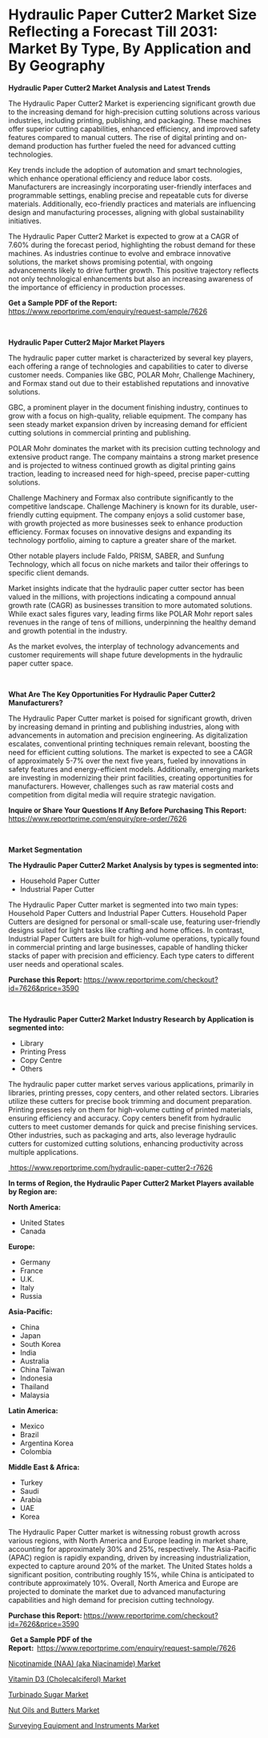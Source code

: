 <p><h1>Hydraulic Paper Cutter2 Market Size Reflecting a Forecast Till 2031: Market By Type, By Application and By Geography</h1></p><p><strong>Hydraulic Paper Cutter2 Market Analysis and Latest Trends</strong></p>
<p><p>The Hydraulic Paper Cutter2 Market is experiencing significant growth due to the increasing demand for high-precision cutting solutions across various industries, including printing, publishing, and packaging. These machines offer superior cutting capabilities, enhanced efficiency, and improved safety features compared to manual cutters. The rise of digital printing and on-demand production has further fueled the need for advanced cutting technologies. </p><p>Key trends include the adoption of automation and smart technologies, which enhance operational efficiency and reduce labor costs. Manufacturers are increasingly incorporating user-friendly interfaces and programmable settings, enabling precise and repeatable cuts for diverse materials. Additionally, eco-friendly practices and materials are influencing design and manufacturing processes, aligning with global sustainability initiatives.</p><p>The Hydraulic Paper Cutter2 Market is expected to grow at a CAGR of 7.60% during the forecast period, highlighting the robust demand for these machines. As industries continue to evolve and embrace innovative solutions, the market shows promising potential, with ongoing advancements likely to drive further growth. This positive trajectory reflects not only technological enhancements but also an increasing awareness of the importance of efficiency in production processes.</p></p>
<p><strong>Get a Sample PDF of the Report:&nbsp;</strong> <a href="https://www.reportprime.com/enquiry/request-sample/7626">https://www.reportprime.com/enquiry/request-sample/7626</a></p>
<p>&nbsp;</p>
<p><strong>Hydraulic Paper Cutter2 Major Market Players</strong></p>
<p><p>The hydraulic paper cutter market is characterized by several key players, each offering a range of technologies and capabilities to cater to diverse customer needs. Companies like GBC, POLAR Mohr, Challenge Machinery, and Formax stand out due to their established reputations and innovative solutions.</p><p>GBC, a prominent player in the document finishing industry, continues to grow with a focus on high-quality, reliable equipment. The company has seen steady market expansion driven by increasing demand for efficient cutting solutions in commercial printing and publishing.</p><p>POLAR Mohr dominates the market with its precision cutting technology and extensive product range. The company maintains a strong market presence and is projected to witness continued growth as digital printing gains traction, leading to increased need for high-speed, precise paper-cutting solutions.</p><p>Challenge Machinery and Formax also contribute significantly to the competitive landscape. Challenge Machinery is known for its durable, user-friendly cutting equipment. The company enjoys a solid customer base, with growth projected as more businesses seek to enhance production efficiency. Formax focuses on innovative designs and expanding its technology portfolio, aiming to capture a greater share of the market.</p><p>Other notable players include Faldo, PRISM, SABER, and Sunfung Technology, which all focus on niche markets and tailor their offerings to specific client demands. </p><p>Market insights indicate that the hydraulic paper cutter sector has been valued in the millions, with projections indicating a compound annual growth rate (CAGR) as businesses transition to more automated solutions. While exact sales figures vary, leading firms like POLAR Mohr report sales revenues in the range of tens of millions, underpinning the healthy demand and growth potential in the industry. </p><p>As the market evolves, the interplay of technology advancements and customer requirements will shape future developments in the hydraulic paper cutter space.</p></p>
<p>&nbsp;</p>
<p><strong>What Are The Key Opportunities For Hydraulic Paper Cutter2 Manufacturers?</strong></p>
<p><p>The Hydraulic Paper Cutter market is poised for significant growth, driven by increasing demand in printing and publishing industries, along with advancements in automation and precision engineering. As digitalization escalates, conventional printing techniques remain relevant, boosting the need for efficient cutting solutions. The market is expected to see a CAGR of approximately 5-7% over the next five years, fueled by innovations in safety features and energy-efficient models. Additionally, emerging markets are investing in modernizing their print facilities, creating opportunities for manufacturers. However, challenges such as raw material costs and competition from digital media will require strategic navigation.</p></p>
<p><strong>Inquire or Share Your Questions If Any Before Purchasing This Report:</strong> <a href="https://www.reportprime.com/enquiry/pre-order/7626">https://www.reportprime.com/enquiry/pre-order/7626</a></p>
<p>&nbsp;</p>
<p><strong>Market Segmentation</strong></p>
<p><strong>The Hydraulic Paper Cutter2 Market Analysis by types is segmented into:</strong></p>
<p><ul><li>Household Paper Cutter</li><li>Industrial Paper Cutter</li></ul></p>
<p><p>The Hydraulic Paper Cutter market is segmented into two main types: Household Paper Cutters and Industrial Paper Cutters. Household Paper Cutters are designed for personal or small-scale use, featuring user-friendly designs suited for light tasks like crafting and home offices. In contrast, Industrial Paper Cutters are built for high-volume operations, typically found in commercial printing and large businesses, capable of handling thicker stacks of paper with precision and efficiency. Each type caters to different user needs and operational scales.</p></p>
<p><strong>Purchase this Report:&nbsp;</strong><a href="https://www.reportprime.com/checkout?id=7626&price=3590">https://www.reportprime.com/checkout?id=7626&price=3590</a></p>
<p>&nbsp;</p>
<p><strong>The Hydraulic Paper Cutter2 Market Industry Research by Application is segmented into:</strong></p>
<p><ul><li>Library</li><li>Printing Press</li><li>Copy Centre</li><li>Others</li></ul></p>
<p><p>The hydraulic paper cutter market serves various applications, primarily in libraries, printing presses, copy centers, and other related sectors. Libraries utilize these cutters for precise book trimming and document preparation. Printing presses rely on them for high-volume cutting of printed materials, ensuring efficiency and accuracy. Copy centers benefit from hydraulic cutters to meet customer demands for quick and precise finishing services. Other industries, such as packaging and arts, also leverage hydraulic cutters for customized cutting solutions, enhancing productivity across multiple applications.</p></p>
<p><a href="https://www.reportprime.com/hydraulic-paper-cutter2-r7626">&nbsp;https://www.reportprime.com/hydraulic-paper-cutter2-r7626</a></p>
<p><strong>In terms of Region, the Hydraulic Paper Cutter2 Market Players available by Region are:</strong></p>
<p>
    <p> <strong> North America: </strong>
        <ul>
            <li>United States</li>
            <li>Canada</li>
        </ul>
        </p> 
    <p> <strong> Europe: </strong>
        <ul>
            <li>Germany</li>
            <li>France</li>
            <li>U.K.</li>
            <li>Italy</li>
            <li>Russia</li>
        </ul>
        </p> 
    <p> <strong> Asia-Pacific: </strong>
        <ul>
            <li>China</li>
            <li>Japan</li>
            <li>South Korea</li>
            <li>India</li>
            <li>Australia</li>
            <li>China Taiwan</li>
            <li>Indonesia</li>
            <li>Thailand</li>
            <li>Malaysia</li>
        </ul>
        </p> 
    <p> <strong> Latin America: </strong>
        <ul>
            <li>Mexico</li>
            <li>Brazil</li>
            <li>Argentina Korea</li>
            <li>Colombia</li>
        </ul>
        </p> 
    <p> <strong> Middle East & Africa: </strong>
        <ul>
            <li>Turkey</li>
            <li>Saudi</li>
            <li>Arabia</li>
            <li>UAE</li>
            <li>Korea</li>
        </ul>
    </p>
    </p>
<p><p>The Hydraulic Paper Cutter market is witnessing robust growth across various regions, with North America and Europe leading in market share, accounting for approximately 30% and 25%, respectively. The Asia-Pacific (APAC) region is rapidly expanding, driven by increasing industrialization, expected to capture around 20% of the market. The United States holds a significant position, contributing roughly 15%, while China is anticipated to contribute approximately 10%. Overall, North America and Europe are projected to dominate the market due to advanced manufacturing capabilities and high demand for precision cutting technology.</p></p>
<p><strong>Purchase this Report: </strong><a href="https://www.reportprime.com/checkout?id=7626&price=3590">https://www.reportprime.com/checkout?id=7626&price=3590</a></p>
<p>&nbsp;<strong>Get a Sample PDF of the Report:&nbsp;&nbsp;</strong><a href="https://www.reportprime.com/enquiry/request-sample/7626">https://www.reportprime.com/enquiry/request-sample/7626</a></p>
<p><strong></strong></p>
<p><p><a href="https://issuu.com/reportprime-2/docs/nicotinamide-naa-aka-niacinamide-ma_808a4fca40e972">Nicotinamide (NAA) (aka Niacinamide) Market</a></p><p><a href="https://issuu.com/reportprime-2/docs/vitamin-d3-cholecalciferol-market-s_cd790137c8321b">Vitamin D3 (Cholecalciferol) Market</a></p><p><a href="https://www.linkedin.com/pulse/how-turbinado-sugar-market-evolved-key-trends-regional-dynamics-n2aqe?trackingId=ShAFxYMqTkuMRH2AFcQvQw%3D%3D">Turbinado Sugar Market</a></p><p><a href="https://www.linkedin.com/pulse/pioneering-growth-analyzing-global-nut-oils-butters-market-fiyce?trackingId=Ibv99i2NRf28grXr%2FsAPHQ%3D%3D">Nut Oils and Butters Market</a></p><p><a href="https://medium.com/@cathymaggio15/exploring-surveying-equipment-and-instruments-market-dynamics-revenue-analysis-and-growth-66c9c0b6bc8b">Surveying Equipment and Instruments Market</a></p></p>